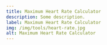 ```yaml
---
title: Maximum Heart Rate Calculator
description: Some description.
label: Maximum Heart Rate Calculator
img: /img/tools/heart-rate.jpg
alt: Maximum Heart Rate Calculator
---
```


